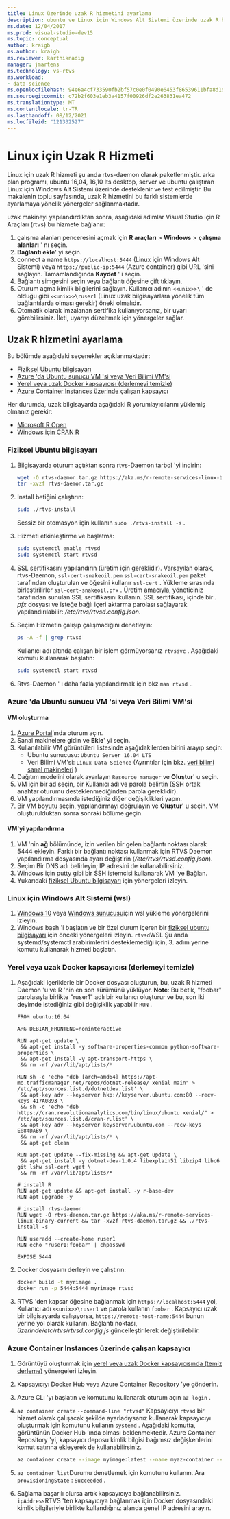 ```yaml
---
title: Linux üzerinde uzak R hizmetini ayarlama
description: ubuntu ve Linux için Windows Alt Sistemi üzerinde uzak R hizmetini ayarlama.
ms.date: 12/04/2017
ms.prod: visual-studio-dev15
ms.topic: conceptual
author: kraigb
ms.author: kraigb
ms.reviewer: karthiknadig
manager: jmartens
ms.technology: vs-rtvs
ms.workload:
- data-science
ms.openlocfilehash: 94e6a4cf733590fb2bf57c0e0f0490e6453f86539611bfa8d1d66e88c8095a6c
ms.sourcegitcommit: c72b2f603e1eb3a4157f00926df2e263831ea472
ms.translationtype: MT
ms.contentlocale: tr-TR
ms.lasthandoff: 08/12/2021
ms.locfileid: "121332527"
---
```

# <a name="remote-r-service-for-linux"></a>Linux için Uzak R Hizmeti

Linux için uzak R hizmeti şu anda rtvs-daemon olarak paketlenmiştir. arka plan programı, ubuntu 16,04, 16,10 lts desktop, server ve ubuntu çalıştıran Linux için Windows Alt Sistemi üzerinde desteklenir ve test edilmiştir. Bu makalenin toplu sayfasında, uzak R hizmetini bu farklı sistemlerde ayarlamaya yönelik yönergeler sağlanmaktadır.

uzak makineyi yapılandırdıktan sonra, aşağıdaki adımlar Visual Studio için R Araçları (rtvs) bu hizmete bağlanır:

1. çalışma alanları penceresini açmak için **R araçları**  >  **Windows**  >  **çalışma alanları**  ' nı seçin.
1. **Bağlantı ekle**' yi seçin.
1. connect a name `https://localhost:5444` (Linux için Windows Alt Sistemi) veya `https://public-ip:5444` (Azure container) gibi URL 'sini sağlayın. Tamamlandığında **Kaydet** ' i seçin.
1. Bağlantı simgesini seçin veya bağlantı öğesine çift tıklayın.
1. Oturum açma kimlik bilgilerini sağlayın. Kullanıcı adının `<<unix>>\` ' de olduğu gibi `<<unix>>\ruser1` (Linux uzak bilgisayarlara yönelik tüm bağlantılarda olması gerekir) öneki olmalıdır.
1. Otomatik olarak imzalanan sertifika kullanıyorsanız, bir uyarı görebilirsiniz. İleti, uyarıyı düzeltmek için yönergeler sağlar.

## <a name="set-up-remote-r-service"></a>Uzak R hizmetini ayarlama

Bu bölümde aşağıdaki seçenekler açıklanmaktadır:

- [Fiziksel Ubuntu bilgisayarı](#physical-ubuntu-computer)
- [Azure 'da Ubuntu sunucu VM 'si veya Veri Bilimi VM'si](#ubuntu-server-vm-or-data-science-vm-on-azure)
- [Yerel veya uzak Docker kapsayıcısı (derlemeyi temizle)](#local-or-remote-docker-container-clean-build)
- [Azure Container Instances üzerinde çalışan kapsayıcı](#container-running-on-azure-container-instances)

Her durumda, uzak bilgisayarda aşağıdaki R yorumlayıcılarını yüklemiş olmanız gerekir:

- [Microsoft R Open](https://mran.microsoft.com/open/)
- [Windows için CRAN R](https://cran.r-project.org/bin/linux/ubuntu/)

### <a name="physical-ubuntu-computer"></a>Fiziksel Ubuntu bilgisayarı

1. Bilgisayarda oturum açtıktan sonra rtvs-Daemon tarbol 'yi indirin:

    ```bash
    wget -O rtvs-daemon.tar.gz https://aka.ms/r-remote-services-linux-binary-current
    tar -xvzf rtvs-daemon.tar.gz
    ```

1. Install betiğini çalıştırın:

    ```bash
    sudo ./rtvs-install
    ```

    Sessiz bir otomasyon için kullanın `sudo ./rtvs-install -s` .

1. Hizmeti etkinleştirme ve başlatma:

    ```bash
    sudo systemctl enable rtvsd
    sudo systemctl start rtvsd
    ```

1. SSL sertifikasını yapılandırın (üretim için gereklidir). Varsayılan olarak, rtvs-Daemon, `ssl-cert-snakeoil.pem` `ssl-cert-snakeoil.pem` paket tarafından oluşturulan ve öğesini kullanır `ssl-cert` . Yükleme sırasında birleştirilirler `ssl-cert-snakeoil.pfx` . Üretim amacıyla, yöneticiniz tarafından sunulan SSL sertifikasını kullanın. SSL sertifikası, içinde bir *. pfx* dosyası ve isteğe bağlı içeri aktarma parolası sağlayarak yapılandırılabilir: */etc/rtvs/rtvsd.config.json*.

1. Seçim Hizmetin çalışıp çalışmadığını denetleyin:

    ```bash
    ps -A -f | grep rtvsd
    ```

    Kullanıcı adı altında çalışan bir işlem görmüyorsanız `rtvssvc` . Aşağıdaki komutu kullanarak başlatın:

    ```bash
    sudo systemctl start rtvsd
    ```

1. Rtvs-Daemon ' ı daha fazla yapılandırmak için bkz `man rtvsd` ..

### <a name="ubuntu-server-vm-or-data-science-vm-on-azure"></a>Azure 'da Ubuntu sunucu VM 'si veya Veri Bilimi VM'si

#### <a name="create-a-vm"></a>VM oluşturma

1. [Azure Portal](https://portal.azure.com)’ında oturum açın.
1. Sanal makinelere gidin ve **Ekle**' yi seçin.
1. Kullanılabilir VM görüntüleri listesinde aşağıdakilerden birini arayıp seçin:
    - Ubuntu sunucusu: `Ubuntu Server 16.04 LTS`
    - Veri Bilimi VM'si: `Linux Data Science` (Ayrıntılar için bkz. [veri bilimi sanal makineleri](https://azure.microsoft.com/services/virtual-machines/data-science-virtual-machines/) )
1. Dağıtım modelini olarak ayarlayın `Resource manager` ve **Oluştur**' u seçin.
1. VM için bir ad seçin, bir Kullanıcı adı ve parola belirtin (SSH ortak anahtar oturumu desteklenmediğinden parola gereklidir).
1. VM yapılandırmasında istediğiniz diğer değişiklikleri yapın.
1. Bir VM boyutu seçin, yapılandırmayı doğrulayın ve **Oluştur**' u seçin. VM oluşturulduktan sonra sonraki bölüme geçin.

#### <a name="configure-the-vm"></a>VM'yi yapılandırma

1. VM 'nin **ağ** bölümünde, izin verilen bir gelen bağlantı noktası olarak 5444 ekleyin. Farklı bir bağlantı noktası kullanmak için RTVS Daemon yapılandırma dosyasında ayarı değiştirin (*/etc/rtvs/rtvsd.config.json*).
1. Seçim Bir DNS adı belirleyin; IP adresini de kullanabilirsiniz.
1. Windows için putty gibi bir SSH istemcisi kullanarak VM 'ye Bağlan.
1. Yukarıdaki [fiziksel Ubuntu bilgisayarı](#physical-ubuntu-computer) için yönergeleri izleyin.

### <a name="windows-subsystem-for-linux-wsl"></a>Linux için Windows Alt Sistemi (wsl)

1. [Windows 10](/windows/wsl/install-win10#install-the-windows-subsystem-for-linux) veya [Windows sunucusu](/windows/wsl/install-on-server#enable-the-windows-subsystem-for-linux-wsl)için wsl yükleme yönergelerini izleyin.
1. Windows bash 'i başlatın ve bir özel durum içeren bir [fiziksel ubuntu bilgisayarı](#physical-ubuntu-computer) için önceki yönergeleri izleyin. `rtvsd`WSL Şu anda systemd/systemctl arabirimlerini desteklemediği için, 3. adım yerine komutu kullanarak hizmeti başlatın.

### <a name="local-or-remote-docker-container-clean-build"></a>Yerel veya uzak Docker kapsayıcısı (derlemeyi temizle)

1. Aşağıdaki içeriklerle bir Docker dosyası oluşturun, bu, uzak R hizmeti Daemon 'u ve R 'nin en son sürümünü yüklüyor. **Note**: Bu betik, "foobar" parolasıyla birlikte "ruser1" adlı bir kullanıcı oluşturur ve bu, son iki deyimde istediğiniz gibi değişiklik yapabilir `RUN` .

    ```docker
    FROM ubuntu:16.04

    ARG DEBIAN_FRONTEND=noninteractive

    RUN apt-get update \
     && apt-get install -y software-properties-common python-software-properties \
     && apt-get install -y apt-transport-https \
     && rm -rf /var/lib/apt/lists/*

    RUN sh -c 'echo "deb [arch=amd64] https://apt-mo.trafficmanager.net/repos/dotnet-release/ xenial main" > /etc/apt/sources.list.d/dotnetdev.list' \
     && apt-key adv --keyserver hkp://keyserver.ubuntu.com:80 --recv-keys 417A0893 \
     && sh -c 'echo "deb https://cran.revolutionanalytics.com/bin/linux/ubuntu xenial/" > /etc/apt/sources.list.d/cran-r.list' \
     && apt-key adv --keyserver keyserver.ubuntu.com --recv-keys E084DAB9 \
     && rm -rf /var/lib/apt/lists/* \
     && apt-get clean

    RUN apt-get update --fix-missing && apt-get update \
     && apt-get install -y dotnet-dev-1.0.4 libexplain51 libzip4 libc6 git lshw ssl-cert wget \
     && rm -rf /var/lib/apt/lists/*

    # install R
    RUN apt-get update && apt-get install -y r-base-dev
    RUN apt upgrade -y

    # install rtvs-daemon
    RUN wget -O rtvs-daemon.tar.gz https://aka.ms/r-remote-services-linux-binary-current && tar -xvzf rtvs-daemon.tar.gz && ./rtvs-install -s

    RUN useradd --create-home ruser1
    RUN echo "ruser1:foobar" | chpasswd

    EXPOSE 5444
    ```

1. Docker dosyasını derleyin ve çalıştırın:

    ```bash
    docker build -t myrimage .
    docker run -p 5444:5444 myrimage rtvsd
    ```

1. RTVS 'den kapsar öğesine bağlanmak için `https://localhost:5444` yol, Kullanıcı adı `<<unix>>\ruser1` ve parola kullanın `foobar` . Kapsayıcı uzak bir bilgisayarda çalışıyorsa, `https://remote-host-name:5444` bunun yerine yol olarak kullanın. Bağlantı noktası, *üzerinde/etc/rtvs/rtvsd.config.js* güncelleştirilerek değiştirilebilir.

### <a name="container-running-on-azure-container-instances"></a>Azure Container Instances üzerinde çalışan kapsayıcı

1. Görüntüyü oluşturmak için [yerel veya uzak Docker kapsayıcısında (temiz derleme)](#local-or-remote-docker-container-clean-build) yönergeleri izleyin.
1. Kapsayıcıyı Docker Hub veya Azure Container Repository 'ye gönderin.
1. Azure CLı 'yı başlatın ve komutunu kullanarak oturum açın `az login` .
1. `az container create` `--command-line "rtvsd"` Kapsayıcıyı `rtvsd` bir hizmet olarak çalışacak şekilde ayarladıysanız kullanarak kapsayıcıyı oluşturmak için komutunu kullanın `systemd` . Aşağıdaki komutta, görüntünün Docker Hub 'ında olması beklenmektedir. Azure Container Repository 'yi, kapsayıcı deposu kimlik bilgisi bağımsız değişkenlerini komut satırına ekleyerek de kullanabilirsiniz.

    ```bash
    az container create --image myimage:latest --name myaz-container --resource-group myaz-container-res --ip-address public --port 5444 --cpu 2 --memory 4 --command-line "rtvsd"
    ```

1. `az container list`Durumu denetlemek için komutunu kullanın. Ara `provisioningState` : `Succeeded` .
1. Sağlama başarılı olursa artık kapsayıcıya bağlanabilirsiniz. `ipAddress`RTVS 'ten kapsayıcıya bağlanmak için Docker dosyasındaki kimlik bilgileriyle birlikte kullandığınız alanda genel IP adresini arayın.
